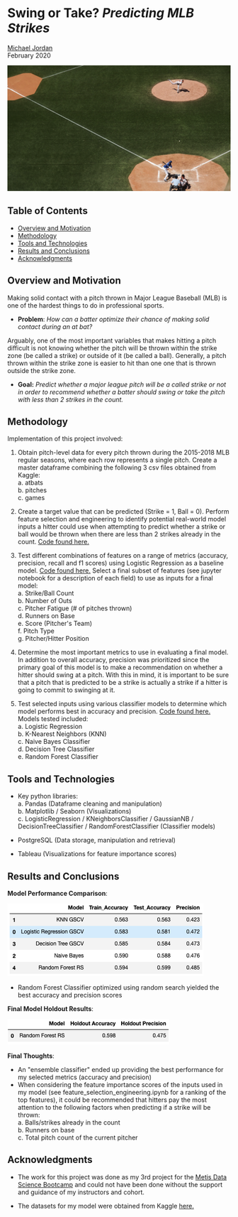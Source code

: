 # Swing or Take? *Predicting MLB Strikes*

[Michael Jordan](https://www.linkedin.com/in/michaeljoshuajordan/)  
February 2020 

![cover image](images/coverimage.png)

## Table of Contents
* [Overview and Motivation](#overview-and-motivation)
* [Methodology](#methodology)
* [Tools and Technologies](#tools-and-technologies)
* [Results and Conclusions](#results-and-conclusions)
* [Acknowledgments](#acknowledgments)

## Overview and Motivation
Making solid contact with a pitch thrown in Major League Baseball (MLB) is one of the hardest things to do in professional sports.
- **Problem**: *How can a batter optimize their chance of making solid contact during an at bat?*

Arguably, one of the most important variables that makes hitting a pitch difficult is not knowing whether the pitch will be thrown within the strike zone (be called a strike) or outside of it (be called a ball). Generally, a pitch thrown within the strike zone is easier to hit than one one that is thrown outside the strike zone.
- **Goal:** *Predict whether a major league pitch will be a called strike or not in order to recommend whether a batter should swing or take the pitch with less than 2 strikes in the count.*


## Methodology 
Implementation of this project involved: 

1. Obtain pitch-level data for every pitch thrown during the 2015-2018 MLB regular seasons, where each row represents a single pitch. Create a master dataframe combining the following 3 csv files obtained from Kaggle:  
      a. atbats  
      b. pitches  
      c. games 

2. Create a target value that can be predicted (Strike = 1, Ball = 0). Perform feature selection and engineering to identify potential real-world model inputs a hitter could use when attempting to predict whether a strike or ball would be thrown when there are less than 2 strikes already in the count. [Code found here.](https://github.com/jordanm3/mlb-strike-predictions/blob/master/feature_selection_engineering.ipynb) 

3. Test different combinations of features on a range of metrics (accuracy, precision, recall and f1 scores) using Logistic Regression as a baseline model. [Code found here.](https://github.com/jordanm3/mlb-strike-predictions/blob/master/feature_selection_engineering.ipynb) Select a final subset of features (see jupyter notebook for a description of each field) to use as inputs for a final model:  
      a. Strike/Ball Count  
      b. Number of Outs  
      c. Pitcher Fatigue (# of pitches thrown)  
      d. Runners on Base  
      e. Score (Pitcher's Team)  
      f. Pitch Type  
      g. Pitcher/Hitter Position

4. Determine the most important metrics to use in evaluating a final model. In addition to overall accuracy, precision was prioritized since the primary goal of this model is to make a recommendation on whether a hitter should swing at a pitch. With this in mind, it is important to be sure that a pitch that is predicted to be a strike is actually a strike if a hitter is going to commit to swinging at it. 

5. Test selected inputs using various classifier models to determine which model performs best in accuracy and precision. [Code found here.](https://github.com/jordanm3/mlb-strike-predictions/blob/master/model_selection.ipynb) Models tested included:  
      a. Logistic Regression  
      b. K-Nearest Neighbors (KNN)  
      c. Naive Bayes Classifier  
      d. Decision Tree Classifier  
      e. Random Forest Classifier


## Tools and Technologies
- Key python libraries:  
      a. Pandas (Dataframe cleaning and manipulation)   
      b. Matplotlib / Seaborn (Visualizations)  
      c. LogisticRegression / KNeighborsClassifier / GaussianNB / DecisionTreeClassifier / RandomForestClassifier (Classifier models)

- PostgreSQL (Data storage, manipulation and retrieval)

- Tableau (Visualizations for feature importance scores)


## Results and Conclusions
**Model Performance Comparison**:

![model comparison](images/model_performance_test.png)
- Random Forest Classifier optimized using random search yielded the best accuracy and precision scores

**Final Model Holdout Results**:

![holdout_results](images/model_performance_hold_out.png)

**Final Thoughts**:
- An "ensemble classifier" ended up providing the best performance for my selected metrics (accuracy and precision)
- When considering the feature importance scores of the inputs used in my model (see feature_selection_engineering.ipynb for a ranking of the top features), it could be recommended that hitters pay the most attention to the following factors when predicting if a strike will be thrown:  
      a. Balls/strikes already in the count  
      b. Runners on base  
      c. Total pitch count of the current pitcher 


## Acknowledgments
- The work for this project was done as my 3rd project for the [Metis Data Science Bootcamp](https://www.thisismetis.com/data-science-bootcamps) and could not have been done without the support and guidance of my instructors and cohort.

- The datasets for my model were obtained from Kaggle [here.](https://www.kaggle.com/pschale/mlb-pitch-data-20152018#games.csv)

